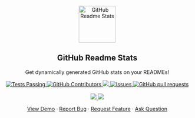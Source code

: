 <p align="center">
 <img width="100px" src="https://res.cloudinary.com/anuraghazra/image/upload/v1594908242/logo_ccswme.svg" align="center" alt="GitHub Readme Stats" />
 <h2 align="center">GitHub Readme Stats</h2>
 <p align="center">Get dynamically generated GitHub stats on your READMEs!</p>
</p>
  <p align="center">
    <a href="https://github.com/siabang35/github-readme-stats/actions">
      <img alt="Tests Passing" src="https://github.com/anuraghazra/github-readme-stats/workflows/Test/badge.svg" />
    </a>
    <a href="https://github.com/siabang35/github-readme-stats/graphs/contributors">
      <img alt="GitHub Contributors" src="https://img.shields.io/github/contributors/siabang35/github-readme-stats" />
    </a>
    <a href="https://codecov.io/gh/siabang35/github-readme-stats">
      <img src="https://codecov.io/gh/anuraghazra/github-readme-stats/branch/master/graph/badge.svg" />
    </a>
    <a href="https://github.com/siabang35/github-readme-stats/issues">
      <img alt="Issues" src="https://img.shields.io/github/issues/anuraghazra/github-readme-stats?color=0088ff" />
    </a>
    <a href="https://github.com/siabang35/github-readme-stats/pulls">
      <img alt="GitHub pull requests" src="https://img.shields.io/github/issues-pr/siabang35/github-readme-stats?color=0088ff" />
    </a>
    <br />
    <br />
    <a href="https://a.paddle.com/v2/click/16413/119403?link=1227">
      <img src="https://img.shields.io/badge/Supported%20by-VSCode%20Power%20User%20%E2%86%92-gray.svg?colorA=655BE1&colorB=4F44D6&style=for-the-badge"/>
    </a>
    <a href="https://a.paddle.com/v2/click/16413/119403?link=2345">
      <img src="https://img.shields.io/badge/Supported%20by-Node%20Cli.com%20%E2%86%92-gray.svg?colorA=61c265&colorB=4CAF50&style=for-the-badge"/>
    </a>
  </p>

  <p align="center">
    <a href="#demo">View Demo</a>
    ·
    <a href="https://github.com/siabang35/github-readme-stats/issues/new/choose">Report Bug</a>
    ·
    <a href="https://github.com/siabang35/github-readme-stats/issues/new/choose">Request Feature</a>
    ·
    <a href="https://github.com/siabang35/github-readme-stats/discussions">Ask Question</a>
  </p>


<footer>
<a href="https://img.shields.io/static/v1?label=<LABEL>&message=<MESSAGE>&color=<COLOR>"</a>
</footer>
